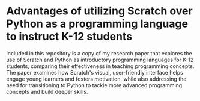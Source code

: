 # Advantages of utilizing Scratch over Python as a programming language to instruct K-12 students 
Included in this repository is a copy of my research paper that explores the use of Scratch and Python as introductory programming languages for K-12 students, comparing their effectiveness in teaching programming concepts. The paper examines how Scratch's visual, user-friendly interface helps engage young learners and fosters motivation, while also addressing the need for transitioning to Python to tackle more advanced programming concepts and build deeper skills.
